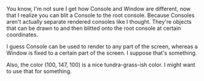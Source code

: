 You know, I'm not sure I get how Console and Window are different, now that I
realize you can blit a Console to the root console. Because Consoles aren't
actually separate rendered consoles like I thought. They're objects that can be
drawn to and then blitted onto the root console at certain coordinates.

I guess Console can be used to render to any part of the screen, whereas a
Window is fixed to a certain part of the screen. I suppose that's something.

Also, the color (100, 147, 100) is a nice tundra-grass-ish color. I might want
to use that for something.
